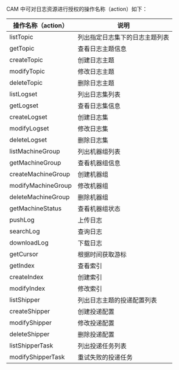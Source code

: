 

CAM 中可对日志资源进行授权的操作名称（action）如下：

| 操作名称（action） | 说明                           |
| ------------------ | ------------------------------ |
| listTopic          | 列出指定日志集下的日志主题列表 |
| getTopic           | 查看日志主题信息               |
| createTopic        | 创建日志主题                   |
| modifyTopic        | 修改日志主题                   |
| deleteTopic        | 删除日志主题                   |
| listLogset         | 列出日志集列表                 |
| getLogset          | 查看日志集信息                 |
| createLogset       | 创建日志集                     |
| modifyLogset       | 修改日志集                     |
| deleteLogset       | 删除日志集                     |
| listMachineGroup   | 列出机器组列表                 |
| getMachineGroup    | 查看机器组信息                 |
| createMachineGroup | 创建机器组                     |
| modifyMachineGroup | 修改机器组                     |
| deleteMachineGroup | 删除机器组                     |
| getMachineStatus   | 查看机器组状态                 |
| pushLog            | 上传日志                       |
| searchLog          | 查询日志                       |
| downloadLog        | 下载日志                       |
| getCursor          | 根据时间获取游标               |
| getIndex           | 查看索引                       |
| createIndex        | 创建索引                       |
| modifyIndex        | 修改索引                       |
| listShipper        | 列出日志主题的投递配置列表     |
| createShipper      | 创建投递配置                   |
| modifyShipper      | 修改投递配置                   |
| deleteShipper      | 删除投递配置                   |
| listShipperTask    | 列出投递任务列表               |
| modifyShipperTask  | 重试失败的投递任务             |

